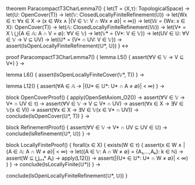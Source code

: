 theorem ParacompactT3CharLemma7() {
  let(T = ⟨X,τ⟩: TopologicalSpace) →
  let(𝕌: OpenCover(T)) →
  let(𝕍: ClosedLocallyFiniteRefinement(𝕌)) →
  let(Wx ∈ τ: ∀x ∈ X → (x ∈ Wx ∧ |{V ∈ 𝕍: V ∩ Wx ≠ ∅}| < ∞)) →
  let(𝕎 = {Wx: x ∈ X}: OpenCover(T)) →
  let(𝔸: ClosedLocallyFiniteRefinement(𝕎)) →
  let(V* = X \ ⋃{A ∈ 𝔸: A ∩ V = ∅}: ∀V ∈ 𝕍) →
  let(𝕍* = {V*: V ∈ 𝕍}) →
  let(UV ∈ 𝕌: ∀V ∈ 𝕍 → V ⊆ UV) →
  let(𝕌* = {V* ∩ UV: V ∈ 𝕍}) →
  assert(IsOpenLocallyFiniteRefinement(𝕌*, 𝕌))
} ↔

proof ParacompactT3CharLemma7() {
  lemma L5() {
    assert(∀V ∈ 𝕍 → V ⊆ V*)
  } →
  
  lemma L6() {
    assert(IsOpenLocallyFiniteCover(𝕍*, T))
  } →
  
  lemma L12() {
    assert(∀A ∈ 𝔸 → |{U* ∈ 𝕌*: U* ∩ A ≠ ∅}| < ∞)
  } →

  block OpenCoverProof() {
    apply(OpenSetAxiom_O2()) →
    assert(∀V ∈ 𝕍 → V* ∩ UV ∈ τ) →
    assert(∀V ∈ 𝕍 → V ⊆ V* ∩ UV) →
    assert(∀x ∈ X → ∃V ∈ 𝕍(x ∈ V)) →
    assert(∀x ∈ X → ∃V ∈ 𝕍(x ∈ V* ∩ UV)) →
    conclude(IsOpenCover(𝕌*, T))
  } →

  block RefinementProof() {
    assert(∀V ∈ 𝕍 → V* ∩ UV ⊆ UV ∈ 𝕌) →
    conclude(IsRefinement(𝕌*, 𝕌))
  } →

  block LocallyFiniteProof() {
    forall(x ∈ X) {
      exists(W ∈ τ) {
        assert(x ∈ W ∧ |{A ∈ 𝔸: A ∩ W ≠ ∅}| < ∞) →
        let({A ∈ 𝕍: A ∩ W ≠ ∅} = {A₁,...,Aₖ}: k ∈ ℕ) →
        assert(W ⊆ ⋃ᵢ₌₁ᵏ Aᵢ) →
        apply(L12()) →
        assert(|{U* ∈ 𝕌*: U* ∩ W ≠ ∅}| < ∞)
      }
    } →
    conclude(IsLocallyFinite(𝕌*))
  } →

  conclude(IsOpenLocallyFiniteRefinement(𝕌*, 𝕌))
}